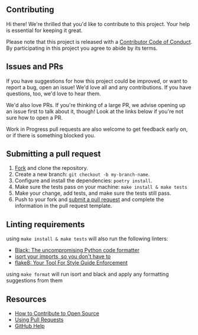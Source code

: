 ## Contributing

[fork]: /fork
[pr]: /compare
[style]: https://standardjs.com/
[code-of-conduct]: CODE_OF_CONDUCT.md

Hi there! We're thrilled that you'd like to contribute to this project. Your help is essential for keeping it great.

Please note that this project is released with a [Contributor Code of Conduct][code-of-conduct]. By participating in this project you agree to abide by its terms.

## Issues and PRs

If you have suggestions for how this project could be improved, or want to report a bug, open an issue! We'd love all and any contributions. If you have questions, too, we'd love to hear them.

We'd also love PRs. If you're thinking of a large PR, we advise opening up an issue first to talk about it, though! Look at the links below if you're not sure how to open a PR.

Work in Progress pull requests are also welcome to get feedback early on, or if there is something blocked you.

## Submitting a pull request

1. [Fork][fork] and clone the repository.
2. Create a new branch: `git checkout -b my-branch-name`.
3. Configure and install the dependencies: `poetry install`.
4. Make sure the tests pass on your machine: `make install & make tests`
5. Make your change, add tests, and make sure the tests still pass.
6. Push to your fork and [submit a pull request][pr] and complete the information in the pull request template.

## Linting requirements

using `make install & make tests` will also run the following linters:

- [Black: The uncompromising Python code formatter](https://black.readthedocs.io/en/stable/)
- [isort your imports, so you don't have to](https://pycqa.github.io/isort/)
- [flake8: Your Tool For Style Guide Enforcement](https://flake8.pycqa.org/en/latest/)

using `make format` will run isort and black and apply any formatting suggestions from them

## Resources

- [How to Contribute to Open Source](https://opensource.guide/how-to-contribute/)
- [Using Pull Requests](https://help.github.com/articles/about-pull-requests/)
- [GitHub Help](https://help.github.com)

